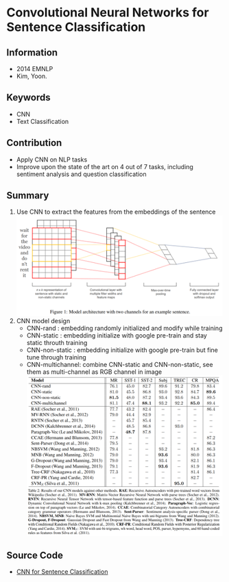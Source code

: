 # Convolutional Neural Networks for Sentence Classification
## Information
- 2014 EMNLP
- Kim, Yoon.

## Keywords
- CNN
- Text Classification

## Contribution
- Apply CNN on NLP tasks
- Improve upon the state of the art on 4 out of 7 tasks, including sentiment analysis and question classification

## Summary
1. Use CNN to extract the features from the embeddings of the sentence
![CNN model architecture](pic/Convolutional_Neural_Networks_for_Sentence_Classification_fig1.PNG)
2. CNN model design
	- CNN-rand : embedding randomly initialized and modify while training
	- CNN-static : embedding initialize with google pre-train and stay static throuth training
	- CNN-non-static : embedding initialize with google pre-train but fine tune through training
	- CNN-multichannel: combine CNN-static and CNN-non-static, see them as multi-channel as RGB channel in image
![Result table](pic/Convolutional_Neural_Networks_for_Sentence_Classification_fig2.PNG)

## Source Code
- [CNN for Sentence Classification](https://github.com/yoonkim/CNN_sentence)